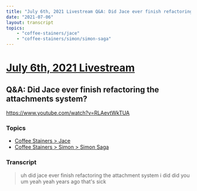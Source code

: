 ```yaml
---
title: "July 6th, 2021 Livestream Q&A: Did Jace ever finish refactoring the attachments system?"
date: "2021-07-06"
layout: transcript
topics:
    - "coffee-stainers/jace"
    - "coffee-stainers/simon/simon-saga"
---
```

# [July 6th, 2021 Livestream](../2021-07-06.md)
## Q&A: Did Jace ever finish refactoring the attachments system?
https://www.youtube.com/watch?v=RLAevtWkTUA

### Topics
* [Coffee Stainers > Jace](../topics/coffee-stainers/jace.md)
* [Coffee Stainers > Simon > Simon Saga](../topics/coffee-stainers/simon/simon-saga.md)

### Transcript

> uh did jace ever finish refactoring the attachment system i did did you um yeah yeah years ago that's sick
